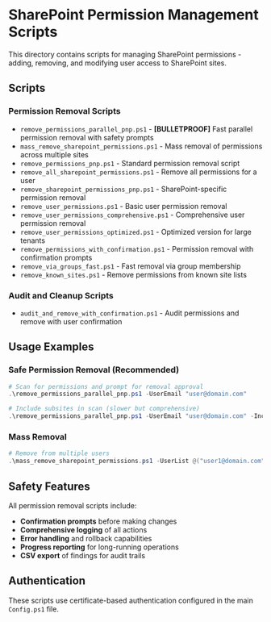 # SharePoint Permission Management Scripts

This directory contains scripts for managing SharePoint permissions - adding, removing, and modifying user access to SharePoint sites.

## Scripts

### Permission Removal Scripts
- `remove_permissions_parallel_pnp.ps1` - **[BULLETPROOF]** Fast parallel permission removal with safety prompts
- `mass_remove_sharepoint_permissions.ps1` - Mass removal of permissions across multiple sites
- `remove_permissions_pnp.ps1` - Standard permission removal script
- `remove_all_sharepoint_permissions.ps1` - Remove all permissions for a user
- `remove_sharepoint_permissions_pnp.ps1` - SharePoint-specific permission removal
- `remove_user_permissions.ps1` - Basic user permission removal
- `remove_user_permissions_comprehensive.ps1` - Comprehensive user permission removal
- `remove_user_permissions_optimized.ps1` - Optimized version for large tenants
- `remove_permissions_with_confirmation.ps1` - Permission removal with confirmation prompts
- `remove_via_groups_fast.ps1` - Fast removal via group membership
- `remove_known_sites.ps1` - Remove permissions from known site lists

### Audit and Cleanup Scripts
- `audit_and_remove_with_confirmation.ps1` - Audit permissions and remove with user confirmation

## Usage Examples

### Safe Permission Removal (Recommended)
```powershell
# Scan for permissions and prompt for removal approval
.\remove_permissions_parallel_pnp.ps1 -UserEmail "user@domain.com"

# Include subsites in scan (slower but comprehensive)
.\remove_permissions_parallel_pnp.ps1 -UserEmail "user@domain.com" -IncludeSubsites
```

### Mass Removal
```powershell
# Remove from multiple users
.\mass_remove_sharepoint_permissions.ps1 -UserList @("user1@domain.com", "user2@domain.com")
```

## Safety Features

All permission removal scripts include:
- **Confirmation prompts** before making changes
- **Comprehensive logging** of all actions
- **Error handling** and rollback capabilities  
- **Progress reporting** for long-running operations
- **CSV export** of findings for audit trails

## Authentication

These scripts use certificate-based authentication configured in the main `Config.ps1` file.